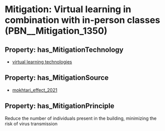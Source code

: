 # Mitigation: __Virtual learning in combination with in-person classes__ (PBN__Mitigation_1350)

## Property: has_MitigationTechnology

* [virtual learning technologies](../Technology/PBN__Technology_3812)

## Property: has_MitigationSource

* [mokhtari_effect_2021](../Article/PBN__Article_169)

## Property: has_MitigationPrinciple

Reduce the number of individuals present in the building, minimizing the risk of virus transmission

